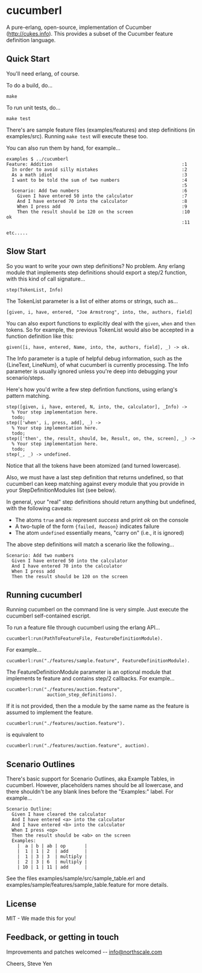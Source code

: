 # cucumberl

A pure-erlang, open-source, implementation of Cucumber
(http://cukes.info).  This provides a subset of the Cucumber feature
definition language.

## Quick Start

You'll need erlang, of course.

To do a build, do...

    make

To run unit tests, do...

    make test

There's are sample feature files (examples/features) and step definitions (in examples/src). Running `make test` will execute these too.

You can also run them by hand, for example...

    examples $ ../cucumberl
    Feature: Addition                                                :1
      In order to avoid silly mistakes                               :2
      As a math idiot                                                :3
      I want to be told the sum of two numbers                       :4
                                                                     :5
      Scenario: Add two numbers                                      :6
        Given I have entered 50 into the calculator                  :7
        And I have entered 70 into the calculator                    :8
        When I press add                                             :9
        Then the result should be 120 on the screen                  :10   ok
                                                                     :11

    etc.....

## Slow Start

So you want to write your own step definitions?  No problem.  Any
erlang module that implements step definitions should export a step/2
function, with this kind of call signature...

    step(TokenList, Info)

The TokenList parameter is a list of either atoms or strings, such as...

    [given, i, have, entered, "Joe Armstrong", into, the, authors, field]

You can also export functions to explicitly deal with the `given`, `when` and
`then` tokens. So for example, the previous TokenList would also be accepted in
a function definition like this:

    given([i, have, entered, Name, into, the, authors, field], _) -> ok.

The Info parameter is a tuple of helpful debug information, such as
the {LineText, LineNum}, of what cucumberl is currently processing.
The Info parameter is usually ignored unless you're deep into
debugging your scenario/steps.

Here's how you'd write a few step defintion functions, using erlang's
pattern matching.

    step([given, i, have, entered, N, into, the, calculator], _Info) ->
      % Your step implementation here.
      todo;
    step(['when', i, press, add], _) ->
      % Your step implementation here.
      todo;
    step(['then', the, result, should, be, Result, on, the, screen], _) ->
      % Your step implementation here.
      todo;
    step(_, _) -> undefined.

Notice that all the tokens have been atomized (and turned lowercase).

Also, we must have a last step definition that returns undefined,
so that cucumberl can keep matching against every module that
you provide in your StepDefinitionModules list (see below).

In general, your "real" step definitions should return anything but
undefined, with the following caveats:

- The atoms `true` and `ok` represent *success* and print *ok* on the console
- A two-tuple of the form `{failed, Reason}` indicates failure
- The atom `undefined` essentially means, "carry on" (i.e., it is ignored)

The above step definitions will match a scenario like the following...

    Scenario: Add two numbers
      Given I have entered 50 into the calculator
      And I have entered 70 into the calculator
      When I press add
      Then the result should be 120 on the screen

## Running cucumberl

Running cucumberl on the command line is very simple. Just execute the cucumberl
self-contained escript.

To run a feature file through cucumberl using the erlang API...

    cucumberl:run(PathToFeatureFile, FeatureDefinitionModule).

For example...

    cucumberl:run("./features/sample.feature", FeatureDefinitionModule).

The FeatureDefinitionModule parameter is an optional module that implements te feature and contains step/2 callbacks.  For example...

    cucumberl:run("./features/auction.feature",
                   auction_step_definitions).

If it is not provided, then the a module by the same name as the
feature is assumed to implement the feature.

    cucumberl:run("./features/auction.feature").

is equivalent to

    cucumberl:run("./features/auction.feature", auction).

## Scenario Outlines

There's basic support for Scenario Outlines, aka Example Tables, in
cucumberl.  However, placeholders names should be all lowercase, and
there shouldn't be any blank lines before the "Examples:" label.  For
example...

    Scenario Outline:
      Given I have cleared the calculator
      And I have entered <a> into the calculator
      And I have entered <b> into the calculator
      When I press <op>
      Then the result should be <ab> on the screen
      Examples:
        |  a | b | ab | op       |
        |  1 | 1 | 2  | add      |
        |  1 | 3 | 3  | multiply |
        |  2 | 3 | 6  | multiply |
        | 10 | 1 | 11 | add      |

See the files examples/sample/src/sample_table.erl and
examples/sample/features/sample_table.feature for more details.

## License

MIT - We made this for you!

## Feedback, or getting in touch

Improvements and patches welcomed -- info@northscale.com

Cheers,
Steve Yen


